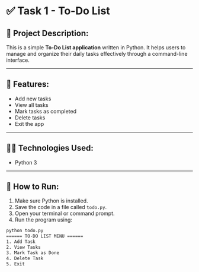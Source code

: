 # ✅ Task 1 - To-Do List

## 📌 Project Description:
This is a simple **To-Do List application** written in Python. It helps users to manage and organize their daily tasks effectively through a command-line interface.

---

## 🔧 Features:
- Add new tasks
- View all tasks
- Mark tasks as completed
- Delete tasks
- Exit the app

---

## 🧑‍💻 Technologies Used:
- Python 3

---

## 🚀 How to Run:

1. Make sure Python is installed.
2. Save the code in a file called `todo.py`.
3. Open your terminal or command prompt.
4. Run the program using:

```bash
python todo.py
====== TO-DO LIST MENU ======
1. Add Task
2. View Tasks
3. Mark Task as Done
4. Delete Task
5. Exit
